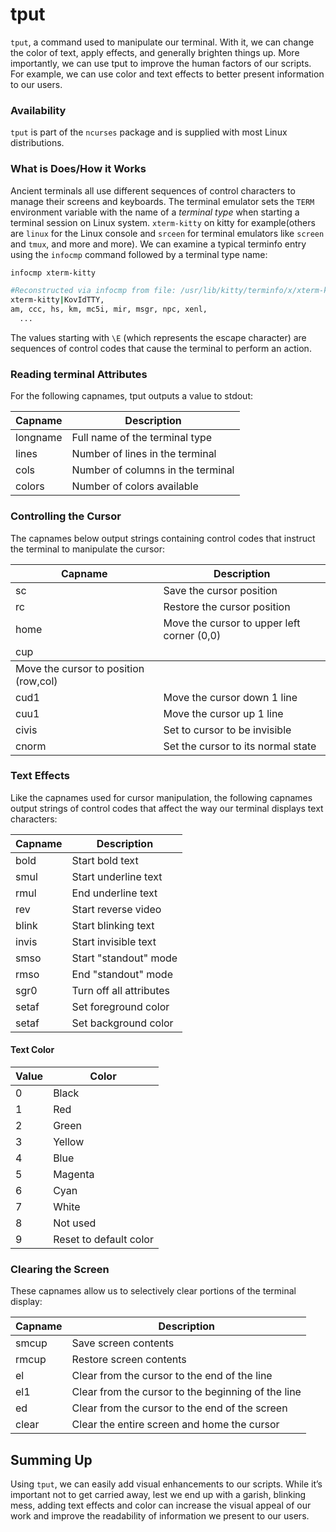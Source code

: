 # tput

`tput`, a command used to manipulate our terminal. With it, we can change the color of text, apply effects, and generally brighten things up. More importantly, we can use tput to improve the human factors of our scripts. For example, we can use color and text effects to better present information to our users.

### Availability
`tput` is part of the `ncurses` package and is supplied with most Linux distributions.

### What is Does/How it Works
Ancient terminals all use different sequences of control characters to manage their screens and keyboards.
The terminal emulator sets the `TERM` environment variable with the name of a *terminal type* when starting a terminal session on Linux system. `xterm-kitty` on kitty for example(others are `linux` for the Linux console and `srceen` for terminal emulators like `screen` and `tmux`, and more and more). We can examine a typical terminfo entry using the `infocmp` command followed by a terminal type name:
```sh
infocmp xterm-kitty

#Reconstructed via infocmp from file: /usr/lib/kitty/terminfo/x/xterm-kitty
xterm-kitty|KovIdTTY,
am, ccc, hs, km, mc5i, mir, msgr, npc, xenl,
  ...
```
The values starting with `\E` (which represents the escape character) are sequences of control codes that cause the terminal to perform an action.

### Reading terminal Attributes
For the following capnames, tput outputs a value to stdout:

| Capname | Description                   |
|-------------|-----------------------------------|
| longname    | Full name of the terminal type    |
| lines       | Number of lines in the terminal   |
| cols        | Number of columns in the terminal |
| colors      | Number of colors available        |

### Controlling the Cursor
The capnames below output strings containing control codes that instruct the terminal to manipulate the cursor:

| Capname         | Description                                |
| --------        | ------------                               |
| sc              | Save the cursor position                   |
| rc              | Restore the cursor position                |
| home            | Move the cursor to upper left corner (0,0) |
| cup <row> <col> | Move the cursor to position (row,col)      |
| cud1            | Move the cursor down 1 line                |
| cuu1            | Move the cursor up 1 line                  |
| civis           | Set to cursor to be invisible              |
| cnorm           | Set the cursor to its normal state         |

### Text Effects
Like the capnames used for cursor manipulation, the following capnames output strings of control codes that affect the way our terminal displays text characters:

| Capname       | Description             |
| --------      | ------------            |
| bold          | Start bold text         |
| smul          | Start underline text    |
| rmul          | End underline text      |
| rev           | Start reverse video     |
| blink         | Start blinking text     |
| invis         | Start invisible text    |
| smso          | Start "standout" mode   |
| rmso          | End "standout" mode     |
| sgr0          | Turn off all attributes |
| setaf <value> | Set foreground color    |
| setaf <value> | Set background color    |

#### Text Color

| Value | Color                  |
| ----- | -----                  |
| 0     | Black                  |
| 1     | Red                    |
| 2     | Green                  |
| 3     | Yellow                 |
| 4     | Blue                   |
| 5     | Magenta                |
| 6     | Cyan                   |
| 7     | White                  |
| 8     | Not used               |
| 9     | Reset to default color |

### Clearing the Screen
These capnames allow us to selectively clear portions of the terminal display:

| Capname | Description                                        |
| ------- | -----------                                        |
| smcup   | Save screen contents                               |
| rmcup   | Restore screen contents                            |
| el      | Clear from the cursor to the end of the line       |
| el1     | Clear from the cursor to the beginning of the line |
| ed      | Clear from the cursor to the end of the screen     |
| clear   | Clear the entire screen and home the cursor        |

## Summing Up
Using `tput`, we can easily add visual enhancements to our scripts. While it’s important not to get carried away, lest we end up with a garish, blinking mess, adding text effects and color can increase the visual appeal of our work and improve the readability of information we present to our users.

<!---
Take notes from https://linuxcommand.org/lc3_adv_tput.php
vim:nospell
--->
